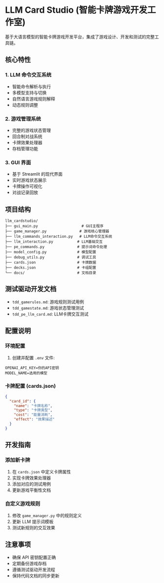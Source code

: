 # LLM Card Studio (智能卡牌游戏开发工作室)

基于大语言模型的智能卡牌游戏开发平台，集成了游戏设计、开发和测试的完整工具链。

## 核心特性

### 1. LLM 命令交互系统
- 智能命令解析与执行
- 多模型支持与切换
- 自然语言游戏规则解释
- 动态规则调整

### 2. 游戏管理系统
- 完整的游戏状态管理
- 回合制对战系统
- 卡牌效果处理器
- 存档管理功能

### 3. GUI 界面
- 基于 Streamlit 的现代界面
- 实时游戏状态展示
- 卡牌操作可视化
- 对战记录回放

## 项目结构

```
llm_cardstudio/
├── gui_main.py                    # GUI主程序
├── game_manager.py               # 游戏核心管理器
├── llm_commands_interaction.py   # LLM命令交互系统
├── llm_interaction.py           # LLM基础交互
├── pe_commands.py               # 提示词命令处理
├── model_config.py              # 模型配置
├── debug_utils.py               # 调试工具
├── cards.json                   # 卡牌数据
├── decks.json                   # 卡组配置
└── docs/                        # 文档目录
```

## 测试驱动开发文档

- `tdd_gamerules.md`: 游戏规则测试用例
- `tdd_gamestate.md`: 游戏状态管理测试
- `tdd_pe_llm_card.md`: LLM卡牌交互测试

## 配置说明

### 环境配置
1. 创建并配置 `.env` 文件:
```env
OPENAI_API_KEY=你的API密钥
MODEL_NAME=选用的模型
```

### 卡牌配置 (cards.json)
```json
{
  "card_id": {
    "name": "卡牌名称",
    "type": "卡牌类型",
    "cost": "能量消耗",
    "effect": "效果描述"
  }
}
```

## 开发指南

### 添加新卡牌
1. 在 `cards.json` 中定义卡牌属性
2. 实现卡牌效果处理器
3. 添加对应的测试用例
4. 更新游戏平衡性文档

### 自定义游戏规则
1. 修改 `game_manager.py` 中的规则定义
2. 更新 LLM 提示词模板
3. 测试新规则的交互效果

## 注意事项
- 确保 API 密钥配置正确
- 定期备份游戏存档
- 遵循测试驱动开发流程
- 保持代码文档的同步更新
